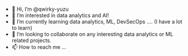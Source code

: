 - 👋 Hi, I’m @qwirky-yuzu
- 👀 I’m interested in data analytics and AI!
- 🌱 I’m currently learning data analytics, ML, DevSecOps .... (I have a lot to learn)
- 💞️ I’m looking to collaborate on any interesting data analytics or ML related projects.
- 📫 How to reach me ...

<!---
qwirky-yuzu/qwirky-yuzu is a ✨ special ✨ repository because its `README.md` (this file) appears on your GitHub profile.
You can click the Preview link to take a look at your changes.
--->
